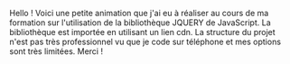 Hello !
Voici une petite animation que j'ai eu à réaliser au cours de ma formation sur l'utilisation de la bibliothèque JQUERY de JavaScript. La bibliothèque est importée en utilisant un lien cdn.
La structure du projet n'est pas très professionnel vu que je code sur téléphone et mes options sont très limitées. Merci !

